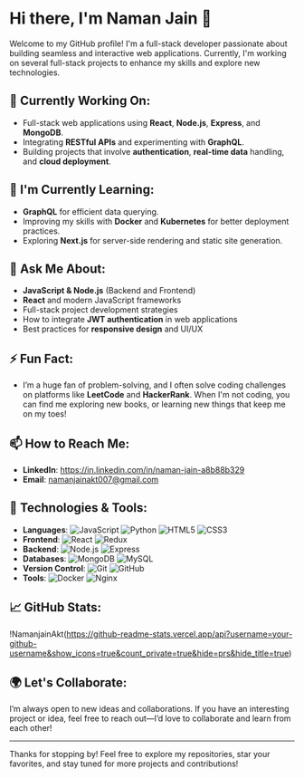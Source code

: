 # Hi there, I'm Naman Jain 👋

Welcome to my GitHub profile! I'm a full-stack developer passionate about building seamless and interactive web applications. Currently, I'm working on several full-stack projects to enhance my skills and explore new technologies.

## 🚀 Currently Working On:
- Full-stack web applications using **React**, **Node.js**, **Express**, and **MongoDB**.
- Integrating **RESTful APIs** and experimenting with **GraphQL**.
- Building projects that involve **authentication**, **real-time data** handling, and **cloud deployment**.

## 🌱 I'm Currently Learning:
- **GraphQL** for efficient data querying.
- Improving my skills with **Docker** and **Kubernetes** for better deployment practices.
- Exploring **Next.js** for server-side rendering and static site generation.

## 💬 Ask Me About:
- **JavaScript & Node.js** (Backend and Frontend)
- **React** and modern JavaScript frameworks
- Full-stack project development strategies
- How to integrate **JWT authentication** in web applications
- Best practices for **responsive design** and UI/UX

## ⚡ Fun Fact:
- I’m a huge fan of problem-solving, and I often solve coding challenges on platforms like **LeetCode** and **HackerRank**. When I'm not coding, you can find me exploring new books, or learning new things that keep me on my toes!

## 📫 How to Reach Me:
- **LinkedIn**: https://in.linkedin.com/in/naman-jain-a8b88b329
- **Email**: namanjainakt007@gmail.com

## 🔧 Technologies & Tools:
- **Languages**: ![JavaScript](https://img.shields.io/badge/-JavaScript-yellow?style=flat-square) ![Python](https://img.shields.io/badge/-Python-blue?style=flat-square) ![HTML5](https://img.shields.io/badge/-HTML5-E34F26?style=flat-square) ![CSS3](https://img.shields.io/badge/-CSS3-1572B6?style=flat-square)
- **Frontend**: ![React](https://img.shields.io/badge/-React-61DAFB?style=flat-square) ![Redux](https://img.shields.io/badge/-Redux-764ABC?style=flat-square)
- **Backend**: ![Node.js](https://img.shields.io/badge/-Node.js-339933?style=flat-square) ![Express](https://img.shields.io/badge/-Express-000000?style=flat-square)
- **Databases**: ![MongoDB](https://img.shields.io/badge/-MongoDB-47A248?style=flat-square) ![MySQL](https://img.shields.io/badge/-MySQL-00618A?style=flat-square)
- **Version Control**: ![Git](https://img.shields.io/badge/-Git-F1502F?style=flat-square) ![GitHub](https://img.shields.io/badge/-GitHub-181717?style=flat-square)
- **Tools**: ![Docker](https://img.shields.io/badge/-Docker-2496ED?style=flat-square) ![Nginx](https://img.shields.io/badge/-Nginx-009639?style=flat-square)

## 📈 GitHub Stats:
!NamanjainAkt(https://github-readme-stats.vercel.app/api?username=your-github-username&show_icons=true&count_private=true&hide=prs&hide_title=true)

## 🌍 Let's Collaborate:
I’m always open to new ideas and collaborations. If you have an interesting project or idea, feel free to reach out—I’d love to collaborate and learn from each other!

---

Thanks for stopping by! Feel free to explore my repositories, star your favorites, and stay tuned for more projects and contributions!
